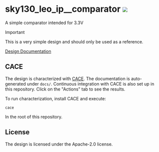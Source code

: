 # sky130_leo_ip__comparator ![](../../workflows/cace/badge.svg)

A simple comparator intended for 3.3V

> [!IMPORTANT]  
> This is a very simple design and should only be used as a reference.

[Design Documentation](docs/sky130_leo_ip__comparator.md)

## CACE

The design is characterized with [CACE](https://github.com/efabless/cace). The documentation is auto-generated under `docs/`.
Continuous integration with CACE is also set up in this repository. Click on the "Actions" tab to see the results.

To run characterization, install CACE and execute:

```
cace
```

In the root of this repository.

## License

The design is licensed under the Apache-2.0 license.